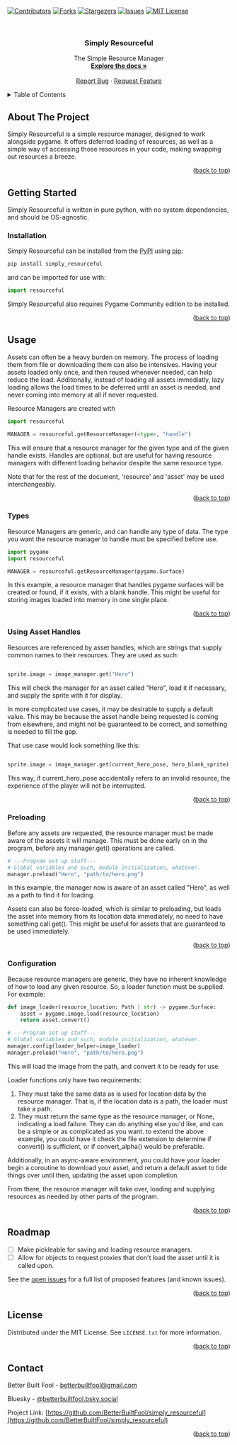 <!-- Improved compatibility of back to top link: See: https://github.com/othneildrew/Best-README-Template/pull/73 -->
<a id="readme-top"></a>
<!--
*** Thanks for checking out the Best-README-Template. If you have a suggestion
*** that would make this better, please fork the repo and create a pull request
*** or simply open an issue with the tag "enhancement".
*** Don't forget to give the project a star!
*** Thanks again! Now go create something AMAZING! :D
-->



<!-- PROJECT SHIELDS -->
<!--
*** I'm using markdown "reference style" links for readability.
*** Reference links are enclosed in brackets [ ] instead of parentheses ( ).
*** See the bottom of this document for the declaration of the reference variables
*** for contributors-url, forks-url, etc. This is an optional, concise syntax you may use.
*** https://www.markdownguide.org/basic-syntax/#reference-style-links
-->
[![Contributors][contributors-shield]][contributors-url]
[![Forks][forks-shield]][forks-url]
[![Stargazers][stars-shield]][stars-url]
[![Issues][issues-shield]][issues-url]
[![MIT License][license-shield]][license-url]
<!--
[![LinkedIn][linkedin-shield]][linkedin-url]
-->



<!-- PROJECT LOGO -->
<br />
<!--
<div align="center">
  <a href="https://github.com/BetterBuiltFool/simply_resourceful">
    <img src="images/logo.png" alt="Logo" width="80" height="80">
  </a>
-->

<h3 align="center">Simply Resourceful</h3>

  <p align="center">
    The Simple Resource Manager
    <br />
    <a href="https://github.com/BetterBuiltFool/simply_resourceful"><strong>Explore the docs »</strong></a>
    <br />
    <br />
    <!--
    <a href="https://github.com/BetterBuiltFool/simply_resourceful">View Demo</a>
    ·
    -->
    <a href="https://github.com/BetterBuiltFool/simply_resourceful/issues/new?labels=bug&template=bug-report---.md">Report Bug</a>
    ·
    <a href="https://github.com/BetterBuiltFool/simply_resourceful/issues/new?labels=enhancement&template=feature-request---.md">Request Feature</a>
  </p>
</div>



<!-- TABLE OF CONTENTS -->
<details>
  <summary>Table of Contents</summary>
  <ol>
    <li>
      <a href="#about-the-project">About The Project</a>
    </li>
    <li>
      <a href="#getting-started">Getting Started</a>
      <ul>
        <li><a href="#installation">Installation</a></li>
      </ul>
    </li>
    <li><a href="#usage">Usage</a></li>
      <ul>
        <li><a href="#types">Types</a></li>
        <li><a href="#using-asset-handles">Using Asset Handles</a></li>
        <li><a href="#preloading">Preloading</a></li>
        <li><a href="#configuration">Configuration</a></li>
      </ul>
    <li><a href="#roadmap">Roadmap</a></li>
    <!--<li><a href="#contributing">Contributing</a></li>-->
    <li><a href="#license">License</a></li>
    <li><a href="#contact">Contact</a></li>
    <li><a href="#acknowledgments">Acknowledgments</a></li>
  </ol>
</details>



<!-- ABOUT THE PROJECT -->
## About The Project

<!--
[![Product Name Screen Shot][product-screenshot]](https://example.com)
-->

Simply Resourceful is a simple resource manager, designed to work alongside pygame. It offers deferred loading of resources, as well as a simple way of accessing those resources in your code, making swapping out resources a breeze.

<p align="right">(<a href="#readme-top">back to top</a>)</p>


<!-- GETTING STARTED -->
## Getting Started

Simply Resourceful is written in pure python, with no system dependencies, and should be OS-agnostic.

### Installation

Simply Resourceful can be installed from the [PyPI][pypi-url] using [pip][pip-url]:

```sh
pip install simply_resourceful
```

and can be imported for use with:
```python
import resourceful
```

Simply Resourceful also requires Pygame Community edition to be installed.

<p align="right">(<a href="#readme-top">back to top</a>)</p>



<!-- USAGE EXAMPLES -->
## Usage

Assets can often be a heavy burden on memory. The process of loading them from file or downloading them can also be intensives. Having your assets loaded only once, and then reused whenever needed, can help reduce the load. Additionally, instead of loading all assets immediatly, lazy loading allows the load times to be deferred until an asset is needed, and never coming into memory at all if never requested.

Resource Managers are created with 
```python
import resourceful

MANAGER = resourceful.getResourceManager(<type>, "handle")
```

This will ensure that a resource manager for the given type and of the given handle exists.
Handles are optional, but are useful for having resource managers with different loading behavior despite the same resource type.

Note that for the rest of the document, 'resource' and 'asset' may be used interchangeably.

<p align="right">(<a href="#readme-top">back to top</a>)</p>

### Types

Resource Managers are generic, and can handle any type of data. The type you want the resource manager to handle must be specified before use.

```python
import pygame
import resourceful

MANAGER = resourceful.getResourceManager(pygame.Surface)
```

In this example, a resource manager that handles pygame surfaces will be created or found, if it exists, with a blank handle. This might be useful for storing images loaded into memory in one single place.

<p align="right">(<a href="#readme-top">back to top</a>)</p>

### Using Asset Handles

Resources are referenced by asset handles, which are strings that supply common names to their resources. They are used as such:
```python

sprite.image = image_manager.get("Hero")
```

This will check the manager for an asset called "Hero", load it if necessary, and supply the sprite with it for display.

In more complicated use cases, it may be desirable to supply a default value. This may be because the asset handle being requested is coming from elsewhere, and might not be guaranteed to be correct, and something is needed to fill the gap.

That use case would look something like this:
```python

sprite.image = image_manager.get(current_hero_pose, hero_blank_sprite)
```

This way, if current_hero_pose accidentally refers to an invalid resource, the experience of the player will not be interrupted.

<p align="right">(<a href="#readme-top">back to top</a>)</p>

### Preloading

Before any assets are requested, the resource manager must be made aware of the assets it will manage. This must be done early on in the program, before any manager.get() operations are called.
```python
# ---Program set up stuff---
# Global variables and such, module initialization, whatever.
manager.preload("Hero", "path/to/hero.png")
```

In this example, the manager now is aware of an asset called "Hero", as well as a path to find it for loading.

Assets can also be force-loaded, which is similar to preloading, but loads the asset into memory from its location data immediately, no need to have something call get(). This might be useful for assets that are guaranteed to be used immediately.

<p align="right">(<a href="#readme-top">back to top</a>)</p>

### Configuration

Because resource managers are generic, they have no inherent knowledge of how to load any given resource. So, a loader function must be supplied.
For example:
```python
def image_loader(resource_location: Path | str) -> pygame.Surface:
    asset = pygame.image.load(resource_location)
    return asset.convert()

# ---Program set up stuff---
# Global variables and such, module initialization, whatever.
manager.config(loader_helper=image_loader)
manager.preload("Hero", "path/to/hero.png")
```

This will load the image from the path, and convert it to be ready for use.

Loader functions only have two requirements:
1. They must take the same data as is used for location data by the resource manager. That is, if the location data is a path, the loader must take a path.
2. They must return the same type as the resource manager, or None, indicating a load failure.
They can do anything else you'd like, and can be a simple or as complicated as you want. to extend the above example, you could have it check the file extension to determine if convert() is sufficient, or if convert_alpha() would be preferable.

Additionally, in an async-aware environment, you could have your loader begin a coroutine to download your asset, and return a default asset to tide things over until then, updating the asset upon completion.

From there, the resource manager will take over, loading and supplying resources as needed by other parts of the program.

<!--
_For more examples, please refer to the [Documentation](https://example.com)_
-->


<p align="right">(<a href="#readme-top">back to top</a>)</p>



<!-- ROADMAP -->
## Roadmap

- [ ] Make pickleable for saving and loading resource managers.
- [ ] Allow for objects to request proxies that don't load the asset until it is called upon.

<!--
- [ ] Feature 2
- [ ] Feature 3
    - [ ] Nested Feature
-->

See the [open issues](https://github.com/BetterBuiltFool/simply_resourceful/issues) for a full list of proposed features (and known issues).

<p align="right">(<a href="#readme-top">back to top</a>)</p>



<!-- CONTRIBUTING -->
<!--
## Contributing

Contributions are what make the open source community such an amazing place to learn, inspire, and create. Any contributions you make are **greatly appreciated**.

If you have a suggestion that would make this better, please fork the repo and create a pull request. You can also simply open an issue with the tag "enhancement".
Don't forget to give the project a star! Thanks again!

1. Fork the Project
2. Create your Feature Branch (`git checkout -b feature/AmazingFeature`)
3. Commit your Changes (`git commit -m 'Add some AmazingFeature'`)
4. Push to the Branch (`git push origin feature/AmazingFeature`)
5. Open a Pull Request

<p align="right">(<a href="#readme-top">back to top</a>)</p>

### Top contributors:

<a href="https://github.com/BetterBuiltFool/simply_resourceful/graphs/contributors">
  <img src="https://contrib.rocks/image?repo=BetterBuiltFool/simply_resourceful" alt="contrib.rocks image" />
</a>
-->



<!-- LICENSE -->
## License

Distributed under the MIT License. See `LICENSE.txt` for more information.

<p align="right">(<a href="#readme-top">back to top</a>)</p>



<!-- CONTACT -->
## Contact

Better Built Fool - betterbuiltfool@gmail.com

Bluesky - [@betterbuiltfool.bsky.social](https://bsky.app/profile/betterbuiltfool.bsky.social)
<!--
 - [@twitter_handle](https://twitter.com/twitter_handle)
-->

Project Link: [https://github.com/BetterBuiltFool/simply_resourceful](https://github.com/BetterBuiltFool/simply_resourceful)

<p align="right">(<a href="#readme-top">back to top</a>)</p>



<!-- ACKNOWLEDGMENTS -->
<!--## Acknowledgments

* []()
* []()
* []()

<p align="right">(<a href="#readme-top">back to top</a>)</p>
-->


<!-- MARKDOWN LINKS & IMAGES -->
<!-- https://www.markdownguide.org/basic-syntax/#reference-style-links -->
[contributors-shield]: https://img.shields.io/github/contributors/BetterBuiltFool/simply_resourceful.svg?style=for-the-badge
[contributors-url]: https://github.com/BetterBuiltFool/simply_resourceful/graphs/contributors
[forks-shield]: https://img.shields.io/github/forks/BetterBuiltFool/simply_resourceful.svg?style=for-the-badge
[forks-url]: https://github.com/BetterBuiltFool/simply_resourceful/network/members
[stars-shield]: https://img.shields.io/github/stars/BetterBuiltFool/simply_resourceful.svg?style=for-the-badge
[stars-url]: https://github.com/BetterBuiltFool/simply_resourceful/stargazers
[issues-shield]: https://img.shields.io/github/issues/BetterBuiltFool/simply_resourceful.svg?style=for-the-badge
[issues-url]: https://github.com/BetterBuiltFool/simply_resourceful/issues
[license-shield]: https://img.shields.io/github/license/BetterBuiltFool/simply_resourceful.svg?style=for-the-badge
[license-url]: https://github.com/BetterBuiltFool/simply_resourceful/blob/main/LICENSE
[linkedin-shield]: https://img.shields.io/badge/-LinkedIn-black.svg?style=for-the-badge&logo=linkedin&colorB=555
[linkedin-url]: https://linkedin.com/in/linkedin_username
[product-screenshot]: images/screenshot.png
[Next.js]: https://img.shields.io/badge/next.js-000000?style=for-the-badge&logo=nextdotjs&logoColor=white
[Next-url]: https://nextjs.org/
[python.org]: https://img.shields.io/badge/python-3670A0?style=for-the-badge&logo=python&logoColor=ffdd54
[python-url]: https://www.python.org/
[React.js]: https://img.shields.io/badge/React-20232A?style=for-the-badge&logo=react&logoColor=61DAFB
[React-url]: https://reactjs.org/
[Vue.js]: https://img.shields.io/badge/Vue.js-35495E?style=for-the-badge&logo=vuedotjs&logoColor=4FC08D
[Vue-url]: https://vuejs.org/
[Angular.io]: https://img.shields.io/badge/Angular-DD0031?style=for-the-badge&logo=angular&logoColor=white
[Angular-url]: https://angular.io/
[Svelte.dev]: https://img.shields.io/badge/Svelte-4A4A55?style=for-the-badge&logo=svelte&logoColor=FF3E00
[Svelte-url]: https://svelte.dev/
[Laravel.com]: https://img.shields.io/badge/Laravel-FF2D20?style=for-the-badge&logo=laravel&logoColor=white
[Laravel-url]: https://laravel.com
[Bootstrap.com]: https://img.shields.io/badge/Bootstrap-563D7C?style=for-the-badge&logo=bootstrap&logoColor=white
[Bootstrap-url]: https://getbootstrap.com
[JQuery.com]: https://img.shields.io/badge/jQuery-0769AD?style=for-the-badge&logo=jquery&logoColor=white
[JQuery-url]: https://jquery.com 
[pypi-url]: https://pypi.org/project/simply_resourceful
[pip-url]: https://pip.pypa.io/en/stable/